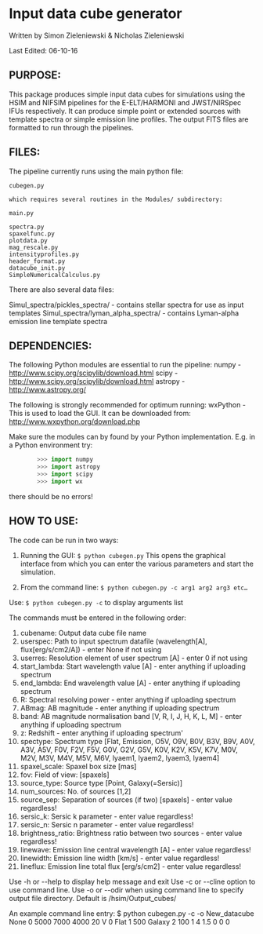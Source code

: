 # Input data cube generator

Written by Simon Zieleniewski & Nicholas Zieleniewski

Last Edited: 06-10-16



## PURPOSE:

This package produces simple input data cubes for simulations using the HSIM and NIFSIM pipelines for the E-ELT/HARMONI and JWST/NIRSpec IFUs respectively. It can produce simple point or extended sources with template spectra or simple emission line profiles. The output FITS files are formatted to run through the pipelines.



## FILES:

The pipeline currently runs using the main python file:
```
cubegen.py

which requires several routines in the Modules/ subdirectory:

main.py

spectra.py
spaxelfunc.py
plotdata.py
mag_rescale.py
intensityprofiles.py
header_format.py
datacube_init.py
SimpleNumericalCalculus.py
```

There are also several data files:

Simul_spectra/pickles_spectra/ - contains stellar spectra for use as input templates
Simul_spectra/lyman_alpha_spectra/ - contains Lyman-alpha emission line template spectra



## DEPENDENCIES:

The following Python modules are essential to run the pipeline:
numpy - http://www.scipy.org/scipylib/download.html
scipy - http://www.scipy.org/scipylib/download.html
astropy - http://www.astropy.org/

The following is strongly recommended for optimum running:
wxPython - This is used to load the GUI. It can be downloaded from: http://www.wxpython.org/download.php


Make sure the modules can by found by your Python implementation. E.g. in a Python environment try:
```python
        >>> import numpy
        >>> import astropy
        >>> import scipy
        >>> import wx
```

there should be no errors!



## HOW TO USE:

The code can be run in two ways:

1. Running the GUI:
``$ python cubegen.py``
This opens the graphical interface from which you can enter the various parameters and start the simulation.

2. From the command line:
``$ python cubegen.py -c arg1 arg2 arg3 etc…``

Use:
``$ python cubegen.py -c``
to display arguments list
	
The commands must be entered in the following order:

1. cubename: Output data cube file name
2. userspec: Path to input spectrum datafile (wavelength[A], flux[erg/s/cm2/A]) - enter None if not using
3. userres: Resolution element of user spectrum [A] - enter 0 if not using
4. start_lambda: Start wavelength value [A] - enter anything if uploading spectrum
5. end_lambda: End wavelength value [A] - enter anything if uploading spectrum
6. R: Spectral resolving power - enter anything if uploading spectrum
7. ABmag: AB magnitude - enter anything if uploading spectrum
8. band: AB magnitude normalisation band [V, R, I, J, H, K, L, M] - enter anything if uploading spectrum
9. z: Redshift - enter anything if uploading spectrum'
10. spectype: Spectrum type [Flat, Emission, O5V, O9V, B0V, B3V, B9V, A0V, A3V, A5V, F0V, F2V, F5V, G0V, G2V, G5V, K0V, K2V, K5V, K7V, M0V, M2V, M3V, M4V, M5V, M6V, lyaem1, lyaem2, lyaem3, lyaem4]
11. spaxel_scale: Spaxel box size [mas]
12. fov: Field of view: [spaxels]
13. source_type: Source type [Point, Galaxy(=Sersic)]
14. num_sources: No. of sources [1,2]
15. source_sep: Separation of sources (if two) [spaxels] - enter value regardless!
16. sersic_k: Sersic k parameter - enter value regardless!
17. sersic_n: Sersic n parameter - enter value regardless!
18. brightness_ratio: Brightness ratio between two sources - enter value regardless!
19. linewave: Emission line central wavelength [A] - enter value regardless!
20. linewidth: Emission line width [km/s] - enter value regardless!
21. lineflux: Emission line total flux [erg/s/cm2] - enter value regardless!

Use -h or --help to display help message and exit
Use -c or --cline option to use command line.
Use -o or --odir when using command line to specify output file directory. Default is /hsim/Output_cubes/

An example command line entry:
$ python cubegen.py -c -o New_datacube None 0 5000 7000 4000 20 V 0 Flat 1 500 Galaxy 2 100 1 4 1.5 0 0 0


